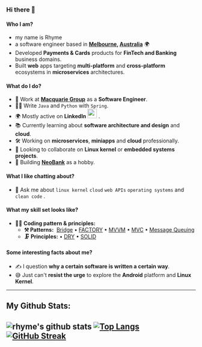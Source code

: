 

<!--
**rhymebulbul/rhymebulbul** is a ✨ _special_ ✨ repository because its `README.md` (this file) appears on your GitHub profile.

Here are some ideas to get you started:

- 🔭 I’m currently working on ...
- 🌱 I’m currently learning ...
- 👯 I’m looking to collaborate on ...
- 🤔 I’m looking for help with ...
- 💬 Ask me about ...
- 📫 How to reach me: ...
- 😄 Pronouns: ...
- ⚡ Fun fact: ...
-->

<!--
**rhymebulbul/rhymebulbul** is a ✨ _special_ ✨ repository because its `README.md` (this file) appears on your GitHub profile.

Here are some ideas to get you started:
-->
### Hi there 👋
  
 
#### Who I am?
- my name is Rhyme 
- a software engineer based in **[Melbourne](https://en.wikipedia.org/wiki/Melbourne), [Australia](https://en.wikipedia.org/wiki/Australia)** 🌍
- Developed **Payments & Cards** products for **FinTech and Banking** business domains.
- Built **web** apps targeting **multi-platform** and **cross-platform** ecosystems in **microservices** architectures.


#### What do I do?
- 🏢 Work at **[Macquarie Group](https://www.macquarie.com/au/en.html)** as a **Software Engineer**.
- 👨‍💻 Write `Java` and `Python` with `Spring`.
- 🌍 Mostly active on **LinkedIn**  <a href="https://www.linkedin.com/in/rhyme-bulbul/"><img src="https://cdn-icons-png.flaticon.com/512/174/174857.png" height=25></a> <!--[LinkedIn](https://www.linkedin.com/in/rhyme-bulbul/)-->.
- 📚 Currently learning about **software architecture and design** and **cloud**.
- 🛠️ Working on **microservices**, **miniapps** and **cloud** professionally.
- 👯 Looking to collaborate on **Linux kernel** or **embedded systems projects**.
- 🥰 Building **[NeoBank](https://github.com/rhymebulbul/NeoBank/)** as a hobby.
  

#### What I like chatting about? 
- 💬 Ask me about `linux kernel` `cloud` `web APIs` `operating systems` and `clean code` .


#### What my skill set looks like?
- 🧙‍♂️ **Coding pattern & principles:**
  - **⚒ Patterns:**  [Bridge](https://en.wikipedia.org/wiki/Bridge_pattern) • [FACTORY](https://en.wikipedia.org/wiki/Factory_method_pattern) • [MVVM](https://en.wikipedia.org/wiki/Model%E2%80%93view%E2%80%93viewmodel) • [MVC](https://en.wikipedia.org/wiki/Model%E2%80%93view%E2%80%93controller) • [Message Queuing](https://www.cloudamqp.com/blog/what-is-message-queuing.html)
  - **🗜 Principles:** • [DRY](https://en.wikipedia.org/wiki/Don%27t_repeat_yourself#:~:text=%22Don%27t%20repeat%20yourself%22,data%20normalization%20to%20avoid%20redundancy.) • [SOLID](https://www.digitalocean.com/community/conceptual_articles/s-o-l-i-d-the-first-five-principles-of-object-oriented-design)
  
  
#### Some interesting facts about me?  
  - ✍️ I question **why a certain software is written a certain way**.
  - 😅 Just can't **resist the urge** to explore the **Android** platform and **Linux Kernel**.


<!--Github Stats-->
---
My Github Stats:
---
![rhyme's github stats](https://github-readme-stats.vercel.app/api?username=rhymebulbul&show_icons=true&title_color=ffc857&icon_color=8ac926&text_color=daf7dc&bg_color=151515&hide=issues&count_private=true&include_all_commits=true)
[![Top Langs](https://github-readme-stats.vercel.app/api/top-langs/?username=rhymebulbul&layout=compact&text_color=daf7dc&bg_color=151515&hide=css,html,php)](https://github.com/anuraghazra/github-readme-stats)
[![GitHub Streak](https://github-readme-streak-stats.herokuapp.com/?user=rhymebulbul&theme=dark)](https://git.io/streak-stats)
---



<!--
#### How to get in touch with me?
<p left="center">
<a href="https://www.linkedin.com/in/rhymebulbul">
  <img src="https://img.shields.io/badge/linkedin-%230077B5.svg?&style=for-the-badge&logo=linkedin&logoColor=white" height=25>
</a> 

</p>
-->

